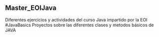 ## Master_EOIJava

Diferentes ejercicios y actividades del curso Java impartido por la EOI
#JavaBasics
Proyectos sobre las diferentes clases y metodos básicos de JAVA 
